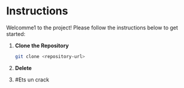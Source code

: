 # Instructions

Welcomme1 to the project! Please follow the instructions below to get started:

1. **Clone the Repository**
   ```bash
   git clone <repository-url>
   ```


2. **Delete**

3. #Ets un crack
